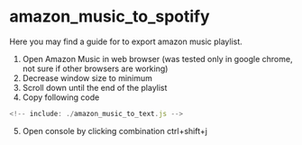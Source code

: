 # amazon_music_to_spotify


Here you may find a guide for to export amazon music playlist.

1. Open Amazon Music in web browser (was tested only in google chrome, not sure if other browsers are working)
2. Decrease window size to minimum 
3. Scroll down until the end of the playlist
4. Copy following code
```js
<!-- include: ./amazon_music_to_text.js -->
```
5. Open console by clicking combination ctrl+shift+j
